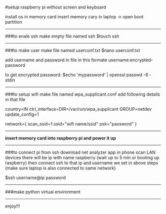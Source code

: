 #setup raspberry pi without screen and keyboard

install os in memory card
insert memory cary in laptop -> open boot partition

-------------------------------------------------------------------

###to enale ssh
make empty file named ssh
$touch ssh

-------------------------------------------------------------------

###to make user
make file named userconf.txt
$nano userconf.txt

add username and password in file in this formate
username:encrypted-password

to get encrypted password:
$echo 'mypassword' | openssl passwd -6 -stdin

-------------------------------------------------------------------


###to setup wifi
make file named wpa_supplicant.conf
add following details in that file

country=IN
ctrl_interface=DIR=/var/run/wpa_supplicant GROUP=netdev
update_config=1

network={
    scan_ssid=1
    ssid="wifi name/ssid"
    psk="password"
}

------------------------------------------------------------------

**insert memory card into raspberry pi and power it up**

------------------------------------------------------------------

###to connect pi from ssh
download net analyzer app in phone
scan LAN devices
there will be ip with name raspberry (wait up to 5 min or booting up raspberry)
then connect ssh to that ip and username we set in above steps
(make sure laptop is also connected to same network)

$ssh username@ip
password

-----------------------------------------------------------------

###make python virtual environment

-----------------------------------------------------------------
enjoy!!!
